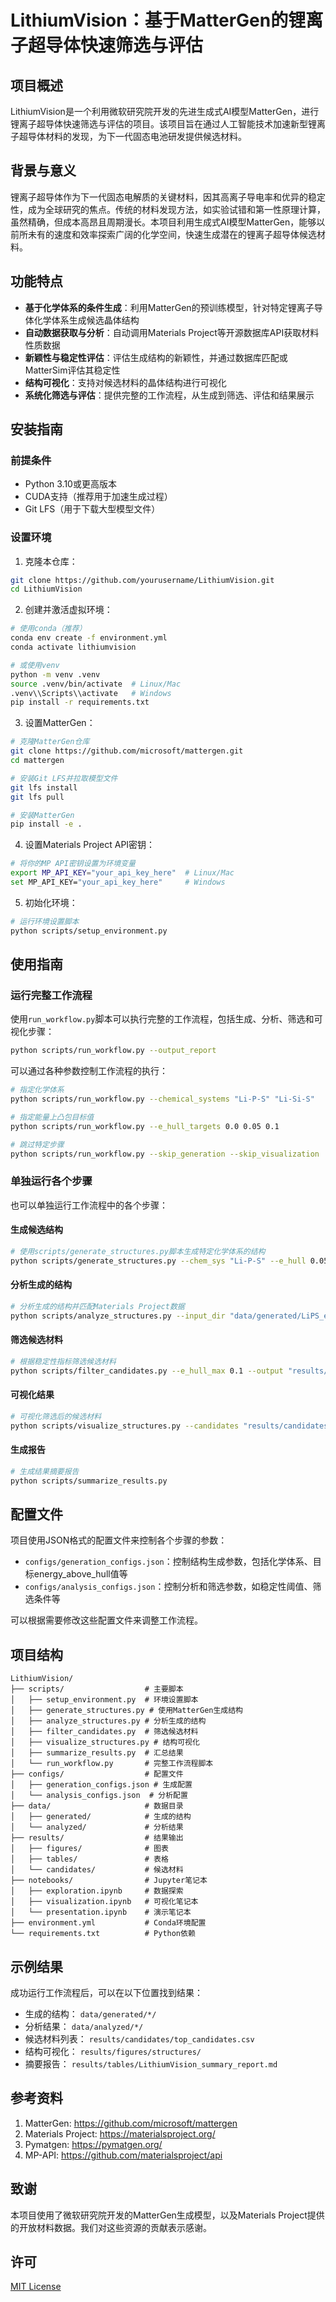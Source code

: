 # LithiumVision：基于MatterGen的锂离子超导体快速筛选与评估

## 项目概述

LithiumVision是一个利用微软研究院开发的先进生成式AI模型MatterGen，进行锂离子超导体快速筛选与评估的项目。该项目旨在通过人工智能技术加速新型锂离子超导体材料的发现，为下一代固态电池研发提供候选材料。

## 背景与意义

锂离子超导体作为下一代固态电解质的关键材料，因其高离子导电率和优异的稳定性，成为全球研究的焦点。传统的材料发现方法，如实验试错和第一性原理计算，虽然精确，但成本高昂且周期漫长。本项目利用生成式AI模型MatterGen，能够以前所未有的速度和效率探索广阔的化学空间，快速生成潜在的锂离子超导体候选材料。

## 功能特点

- **基于化学体系的条件生成**：利用MatterGen的预训练模型，针对特定锂离子导体化学体系生成候选晶体结构
- **自动数据获取与分析**：自动调用Materials Project等开源数据库API获取材料性质数据
- **新颖性与稳定性评估**：评估生成结构的新颖性，并通过数据库匹配或MatterSim评估其稳定性
- **结构可视化**：支持对候选材料的晶体结构进行可视化
- **系统化筛选与评估**：提供完整的工作流程，从生成到筛选、评估和结果展示

## 安装指南

### 前提条件

- Python 3.10或更高版本
- CUDA支持（推荐用于加速生成过程）
- Git LFS（用于下载大型模型文件）

### 设置环境

1. 克隆本仓库：
```bash
git clone https://github.com/yourusername/LithiumVision.git
cd LithiumVision
```

2. 创建并激活虚拟环境：
```bash
# 使用conda（推荐）
conda env create -f environment.yml
conda activate lithiumvision

# 或使用venv
python -m venv .venv
source .venv/bin/activate  # Linux/Mac
.venv\\Scripts\\activate   # Windows
pip install -r requirements.txt
```

3. 设置MatterGen：
```bash
# 克隆MatterGen仓库
git clone https://github.com/microsoft/mattergen.git
cd mattergen

# 安装Git LFS并拉取模型文件
git lfs install
git lfs pull

# 安装MatterGen
pip install -e .
```

4. 设置Materials Project API密钥：
```bash
# 将你的MP API密钥设置为环境变量
export MP_API_KEY="your_api_key_here"  # Linux/Mac
set MP_API_KEY="your_api_key_here"     # Windows
```

5. 初始化环境：
```bash
# 运行环境设置脚本
python scripts/setup_environment.py
```

## 使用指南

### 运行完整工作流程

使用`run_workflow.py`脚本可以执行完整的工作流程，包括生成、分析、筛选和可视化步骤：

```bash
python scripts/run_workflow.py --output_report
```

可以通过各种参数控制工作流程的执行：

```bash
# 指定化学体系
python scripts/run_workflow.py --chemical_systems "Li-P-S" "Li-Si-S"

# 指定能量上凸包目标值
python scripts/run_workflow.py --e_hull_targets 0.0 0.05 0.1

# 跳过特定步骤
python scripts/run_workflow.py --skip_generation --skip_visualization
```

### 单独运行各个步骤

也可以单独运行工作流程中的各个步骤：

#### 生成候选结构

```bash
# 使用scripts/generate_structures.py脚本生成特定化学体系的结构
python scripts/generate_structures.py --chem_sys "Li-P-S" --e_hull 0.05 --num_samples 100
```

#### 分析生成的结构

```bash
# 分析生成的结构并匹配Materials Project数据
python scripts/analyze_structures.py --input_dir "data/generated/LiPS_ehull_0.05"
```

#### 筛选候选材料

```bash
# 根据稳定性指标筛选候选材料
python scripts/filter_candidates.py --e_hull_max 0.1 --output "results/candidates/top_candidates.csv"
```

#### 可视化结果

```bash
# 可视化筛选后的候选材料
python scripts/visualize_structures.py --candidates "results/candidates/top_candidates.csv" --top 10
```

#### 生成报告

```bash
# 生成结果摘要报告
python scripts/summarize_results.py
```

## 配置文件

项目使用JSON格式的配置文件来控制各个步骤的参数：

- `configs/generation_configs.json`：控制结构生成参数，包括化学体系、目标energy_above_hull值等
- `configs/analysis_configs.json`：控制分析和筛选参数，如稳定性阈值、筛选条件等

可以根据需要修改这些配置文件来调整工作流程。

## 项目结构

```
LithiumVision/
├── scripts/                  # 主要脚本
│   ├── setup_environment.py  # 环境设置脚本
│   ├── generate_structures.py # 使用MatterGen生成结构
│   ├── analyze_structures.py # 分析生成的结构
│   ├── filter_candidates.py  # 筛选候选材料
│   ├── visualize_structures.py # 结构可视化
│   ├── summarize_results.py  # 汇总结果
│   └── run_workflow.py       # 完整工作流程脚本
├── configs/                  # 配置文件
│   ├── generation_configs.json # 生成配置
│   └── analysis_configs.json  # 分析配置
├── data/                     # 数据目录
│   ├── generated/            # 生成的结构
│   └── analyzed/             # 分析结果
├── results/                  # 结果输出
│   ├── figures/              # 图表
│   ├── tables/               # 表格
│   └── candidates/           # 候选材料
├── notebooks/                # Jupyter笔记本
│   ├── exploration.ipynb     # 数据探索
│   ├── visualization.ipynb   # 可视化笔记本
│   └── presentation.ipynb    # 演示笔记本
├── environment.yml           # Conda环境配置
└── requirements.txt          # Python依赖
```

## 示例结果

成功运行工作流程后，可以在以下位置找到结果：

- 生成的结构： `data/generated/*/`
- 分析结果： `data/analyzed/*/`
- 候选材料列表： `results/candidates/top_candidates.csv`
- 结构可视化： `results/figures/structures/`
- 摘要报告： `results/tables/LithiumVision_summary_report.md`

## 参考资料

1. MatterGen: https://github.com/microsoft/mattergen
2. Materials Project: https://materialsproject.org/
3. Pymatgen: https://pymatgen.org/
4. MP-API: https://github.com/materialsproject/api

## 致谢

本项目使用了微软研究院开发的MatterGen生成模型，以及Materials Project提供的开放材料数据。我们对这些资源的贡献表示感谢。

## 许可

[MIT License](LICENSE) 